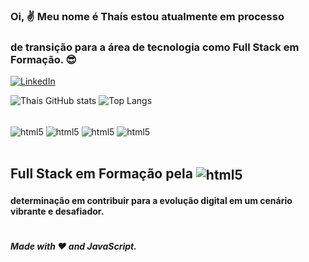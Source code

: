 ### Oi, ✌️ Meu nome é Thaís estou atualmente em processo
### de transição para a área de tecnologia como Full Stack em Formação. 😎 

[![LinkedIn](https://img.shields.io/badge/LinkedIn-0077B5?style=for-the-badge&logo=linkedin&logoColor=white)](https://www.linkedin.com/in/tha%C3%ADs-a-prates/) 

![Thaís GitHub stats](https://github-readme-stats.vercel.app/api?username=th4isp&show_icons=true&theme=dracula)
![Top Langs](https://github-readme-stats.vercel.app/api/top-langs/?username=th4isp&theme=dracula)

<div style="display: inline_block"><br/>
<img align="center" alt="html5" src="https://img.shields.io/badge/HTML5-E34F26?style=for-the-badge&logo=html5&logoColor=white" />
<img align="center" alt="html5" src="https://img.shields.io/badge/CSS3-1572B6?style=for-the-badge&logo=css3&logoColor=white" />
<img align="center" alt="html5" src="https://img.shields.io/badge/JavaScript-F7DF1E?style=for-the-badge&logo=javascript&logoColor=black" />
<img align="center" alt="html5" src="https://img.shields.io/badge/Node.js-43853D?style=for-the-badge&logo=node.js&logoColor=white" />

</div></br>

## Full Stack em Formação pela <img align="center" alt="html5" src="https://img.shields.io/badge/Udemy-EC5252?style=for-the-badge&logo=Udemy&logoColor=white" />


#### determinação em contribuir para a evolução digital em um cenário vibrante e desafiador. 
#

##### Made with ❤️ and JavaScript.
